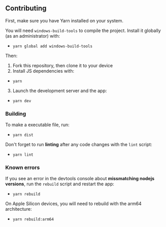 ## Contributing
First, make sure you have Yarn installed on your system.

You will need `windows-build-tools` to compile the project. Install it globally (as an administrator) with:
- `yarn global add windows-build-tools`

Then:
1) Fork this repository, then clone it to your device
2) Install JS dependencies with:
- `yarn`
3) Launch the development server and the app:
- `yarn dev`

### Building
To make a executable file, run:
- `yarn dist`

Don't  forget to run **linting** after any code changes with the `lint` script:
- `yarn lint`

### Known errors
If you see an error in the devtools console about **missmatching nodejs versions**, run the `rebuild` script and restart the app:
- `yarn rebuild`

On Apple Silicon devices, you will need to rebuild with the arm64 architecture:
- `yarn rebuild:arm64`
